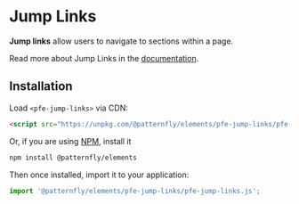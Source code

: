 # Jump Links

**Jump links** allow users to navigate to sections within a page.

Read more about Jump Links in the [documentation][docs].

##  Installation

Load `<pfe-jump-links>` via CDN:

```html
<script src="https://unpkg.com/@patternfly/elements/pfe-jump-links/pfe-jump-links.js?module"></script>
```

Or, if you are using [NPM](https://npm.im), install it

```bash
npm install @patternfly/elements
```

Then once installed, import it to your application:

```js
import '@patternfly/elements/pfe-jump-links/pfe-jump-links.js';
```

[docs]: https://patternflyelements.org/components/jump-links
